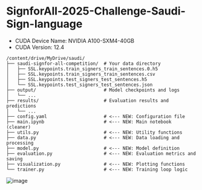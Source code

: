 # SignforAll-2025-Challenge-Saudi-Sign-language
- CUDA Device Name: NVIDIA A100-SXM4-40GB
- CUDA Version: 12.4

```
/content/drive/MyDrive/saudi/
├── saudi-signfor-all-competition/  # Your data directory
│   ├── SSL.keypoints.train_signers_train_sentences.0.h5
│   ├── SSL.keypoints.train_signers_train_sentences.csv
│   ├── SSL.keypoints.test_signers_test_sentences.h5
│   └── SSL.keypoints.test_signers_test_sentences.json
├── output/                         # Model checkpoints and logs
│   └── ...
├── results/                        # Evaluation results and predictions
│   └── ...
├── config.yaml                     # <--- NEW: Configuration file
├── main.ipynb                      # <--- NEW: Main notebook (cleaner)
├── utils.py                        # <--- NEW: Utility functions
├── data.py                         # <--- NEW: Data loading and processing
├── model.py                        # <--- NEW: Model definition
├── evaluation.py                   # <--- NEW: Evaluation metrics and saving
├── visualization.py                # <--- NEW: Plotting functions
└── trainer.py                      # <--- NEW: Training loop logic

```


![image](https://github.com/user-attachments/assets/917c25c6-3430-4e0a-8cff-f8ca604537f0)

